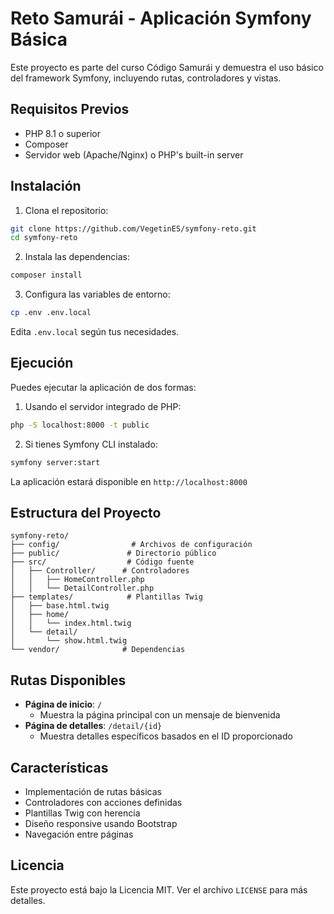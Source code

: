 # Reto Samurái - Aplicación Symfony Básica

Este proyecto es parte del curso Código Samurái y demuestra el uso básico del framework Symfony, incluyendo rutas, controladores y vistas.

## Requisitos Previos

* PHP 8.1 o superior
* Composer
* Servidor web (Apache/Nginx) o PHP's built-in server

## Instalación

1. Clona el repositorio:
```bash
git clone https://github.com/VegetinES/symfony-reto.git
cd symfony-reto
```

2. Instala las dependencias:
```bash
composer install
```

3. Configura las variables de entorno:
```bash
cp .env .env.local
```
Edita `.env.local` según tus necesidades.

## Ejecución

Puedes ejecutar la aplicación de dos formas:

1. Usando el servidor integrado de PHP:
```bash
php -S localhost:8000 -t public
```

2. Si tienes Symfony CLI instalado:
```bash
symfony server:start
```

La aplicación estará disponible en `http://localhost:8000`

## Estructura del Proyecto

```
symfony-reto/
├── config/                # Archivos de configuración
├── public/               # Directorio público
├── src/                  # Código fuente
│   ├── Controller/      # Controladores
│   │   ├── HomeController.php
│   │   └── DetailController.php
├── templates/            # Plantillas Twig
│   ├── base.html.twig
│   ├── home/
│   │   └── index.html.twig
│   └── detail/
│       └── show.html.twig
└── vendor/              # Dependencias
```

## Rutas Disponibles

* **Página de inicio**: `/` 
  * Muestra la página principal con un mensaje de bienvenida
* **Página de detalles**: `/detail/{id}`
  * Muestra detalles específicos basados en el ID proporcionado

## Características

* Implementación de rutas básicas
* Controladores con acciones definidas
* Plantillas Twig con herencia
* Diseño responsive usando Bootstrap
* Navegación entre páginas

## Licencia

Este proyecto está bajo la Licencia MIT. Ver el archivo `LICENSE` para más detalles.
